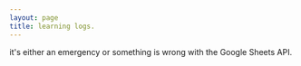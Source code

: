 ```yaml
---
layout: page
title: learning logs.
---
```


<div id="logs"> <div id="log"> it's either an emergency or something is wrong with the Google Sheets API. </div> </div>

<script>

// script to retreive what I am learning currently and display it on the page

var request = new XMLHttpRequest();
request.open('GET', 'https://spreadsheets.google.com/feeds/list/19w9sl1c9HuxkUeRkT7ThCQSfD-mjGTrm6FJE2B4hn6k/od6/public/values?alt=json', true);

request.onload = function() {
  if (request.status >= 200 && request.status < 400) {

    // Success!

    var data = JSON.parse(request.responseText);
    var logs = data.feed.entry;

    var elLogs = document.createElement('div');

    // iterate over links

    for (var i = logs.length-1; i >= 0; i--) {

      var elLog = document.createElement('div');

      var log = logs[i];

      var logLink = log.gsx$link.$t;
      var logTitle = log.gsx$title.$t;
      var logTime = String(log.gsx$date.$t).replace(/ at(.*)/, '');

      // create anchor tags

      var aLink = document.createElement('a');
      aLink.href = logLink;
      aLink.innerHTML = logTitle;
      aLink.className = 'mild';

      var spanTime = document.createElement('span');
      spanTime.innerHTML = logTime;

      // append them on the page

      elLog.className = 'log';
      elLog.appendChild(aLink);
      elLog.appendChild(spanTime);

      elLogs.appendChild(elLog);
    }

    document.querySelector('#logs').innerHTML = elLogs.innerHTML;

  } else {
    // We reached our target server, but it returned an error

  }
};

request.onerror = function() {
  // There was a connection error of some sort
};

request.send();

</script>
